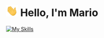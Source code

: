 # <img src="https://github.com/SatYu26/SatYu26/raw/master/Assets/Hi.gif" alt="handwave" width="32"/> Hello, I'm Mario
[![My Skills](https://skillicons.dev/icons?i=neovim,vscodium,bash,arch,debian,unity,html,css,js,ts,nodejs,express,mongodb,react,redux,tailwind,styledcomponents,rust,c,cs,py,postgres,git,docker&perline=6)](https://skillicons.dev)
